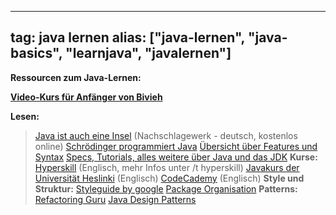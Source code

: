 
---
tag: java lernen
alias: ["java-lernen", "java-basics", "learnjava", "javalernen"]
---

**Ressourcen zum Java-Lernen:**

**[Video-Kurs für Anfänger von Bivieh](<https://www.youtube.com/playlist?list=PLry1c-adUOIF0qnN6OK19L60CK2RXNAm0>)**

**Lesen:**
> [Java ist auch eine Insel](<https://openbook.rheinwerk-verlag.de/javainsel/>) (Nachschlagewerk - deutsch, kostenlos online)
> [Schrödinger programmiert Java](<https://www.rheinwerk-verlag.de/schrodinger-programmiert-java_4975/>)
> [Übersicht über Features und Syntax](<https://learnxinyminutes.com/docs/de-de/java-de/>)
> [Specs, Tutorials, alles weitere über Java und das JDK](<https://docs.oracle.com/en/java/javase/16/>)
**Kurse:**
> [Hyperskill](<https://hyperskill.org/onboarding>) (Englisch, mehr Infos unter /t hyperskill)
> [Javakurs der Universität Heslinki](<https://java-programming.mooc.fi/>) (Englisch)
> [CodeCademy](<https://www.codecademy.com/catalog/language/java>)  (Englisch)
**Style und Struktur:**
> [Styleguide by google](<https://google.github.io/styleguide/javaguide.html>)
> [Package Organisation](<https://proandroiddev.com/e59921a4dffa>)
**Patterns:**
> [Refactoring Guru](<https://refactoring.guru/>)
> [Java Design Patterns](<https://java-design-patterns.com/>)
